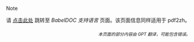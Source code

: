 > [!NOTE]
> 请 [点击此处](https://funstory-ai.github.io/BabelDOC/supported_languages/) 跳转至 *BabelDOC 支持语言* 页面。该页面信息同样适用于 pdf2zh。

<div align="right"> 
<h6><small>本页面的部分内容由 GPT 翻译，可能包含错误。</small></h6>